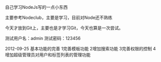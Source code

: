 自己学习NodeJs写的一点小东西

主要参考Nodeclub，主要是学习，目前对Node还不熟练

今天才放到Git上，主要也是才学习Git，今天也算是一次尝试。

测试用户名：admin
测试密码：123456

2012-09-25
基本功能的完善
	1完善模板功能
	2增加搜索功能
	3完善权限的控制
	4增加超级管理员对用户和标签列表的管理功能